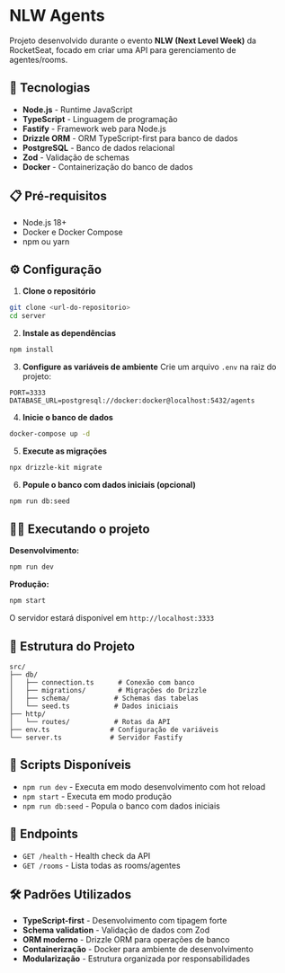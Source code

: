 # NLW Agents

Projeto desenvolvido durante o evento **NLW (Next Level Week)** da RocketSeat, focado em criar uma API para gerenciamento de agentes/rooms.

## 🚀 Tecnologias

- **Node.js** - Runtime JavaScript
- **TypeScript** - Linguagem de programação
- **Fastify** - Framework web para Node.js
- **Drizzle ORM** - ORM TypeScript-first para banco de dados
- **PostgreSQL** - Banco de dados relacional
- **Zod** - Validação de schemas
- **Docker** - Containerização do banco de dados

## 📋 Pré-requisitos

- Node.js 18+
- Docker e Docker Compose
- npm ou yarn

## ⚙️ Configuração

1. **Clone o repositório**

```bash
git clone <url-do-repositorio>
cd server
```

2. **Instale as dependências**

```bash
npm install
```

3. **Configure as variáveis de ambiente**
   Crie um arquivo `.env` na raiz do projeto:

```env
PORT=3333
DATABASE_URL=postgresql://docker:docker@localhost:5432/agents
```

4. **Inicie o banco de dados**

```bash
docker-compose up -d
```

5. **Execute as migrações**

```bash
npx drizzle-kit migrate
```

6. **Popule o banco com dados iniciais (opcional)**

```bash
npm run db:seed
```

## 🏃‍♂️ Executando o projeto

**Desenvolvimento:**

```bash
npm run dev
```

**Produção:**

```bash
npm start
```

O servidor estará disponível em `http://localhost:3333`

## 📁 Estrutura do Projeto

```
src/
├── db/
│   ├── connection.ts      # Conexão com banco
│   ├── migrations/        # Migrações do Drizzle
│   ├── schema/           # Schemas das tabelas
│   └── seed.ts           # Dados iniciais
├── http/
│   └── routes/           # Rotas da API
├── env.ts               # Configuração de variáveis
└── server.ts            # Servidor Fastify
```

## 🔧 Scripts Disponíveis

- `npm run dev` - Executa em modo desenvolvimento com hot reload
- `npm start` - Executa em modo produção
- `npm run db:seed` - Popula o banco com dados iniciais

## 📝 Endpoints

- `GET /health` - Health check da API
- `GET /rooms` - Lista todas as rooms/agentes

## 🛠️ Padrões Utilizados

- **TypeScript-first** - Desenvolvimento com tipagem forte
- **Schema validation** - Validação de dados com Zod
- **ORM moderno** - Drizzle ORM para operações de banco
- **Containerização** - Docker para ambiente de desenvolvimento
- **Modularização** - Estrutura organizada por responsabilidades

